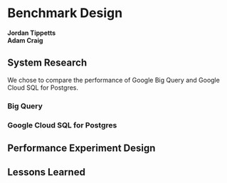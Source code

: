 # Benchmark Design
**Jordan Tippetts**  
**Adam Craig**

## System Research
We chose to compare the performance of Google Big Query and Google Cloud SQL for Postgres.

### Big Query 


### Google Cloud SQL for Postgres


## Performance Experiment Design


## Lessons Learned


